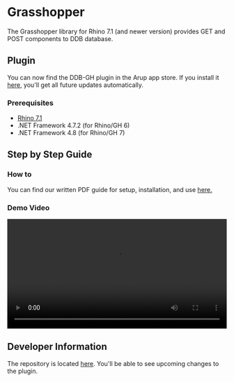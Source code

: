 # Grasshopper

The Grasshopper library for Rhino 7.1 (and newer version) provides GET and POST components to DDB database.

## Plugin

You can now find the DDB-GH plugin in the Arup app store. If you install it [here](https://appstoreprod01.global.arup.com/Shopping/RequestItem/Detail/1183), you'll get all future updates automatically.

### Prerequisites

- [Rhino 7.1](http://appstoreprod01.global.arup.com:81/Shopping/RequestItem/Detail/79?query=rhino)
- .NET Framework 4.7.2 (for Rhino/GH 6)
- .NET Framework 4.8 (for Rhino/GH 7)

## Step by Step Guide

### How to

You can find our written PDF guide for setup, installation, and use [here.](https://arup.sharepoint.com/:b:/s/DigitalDesignBriefApplication/EWUrmOKxCHZAl2nPt5dpanQB3teeDV045CROUCrFKrWHXg?e=W5IY1u)

### Demo Video

<video width="100%" controls>
  <source src="https://arup.sharepoint.com/sites/DigitalDesignBriefApplication/Media%20Library/videos/integrations/DDB-GH-ArupCompute.mp4" type="video/mp4">
</video>

## Developer Information

The repository is located [here](https://github.com/arup-group/DDB-Grasshopper). You'll be able to see upcoming changes to the plugin.
